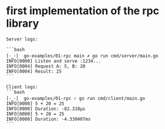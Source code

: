 # first implementation of the rpc library

    Server logs:

    ```bash
    [･‿･]  go-examples/01-rpc main ✗ go run cmd/server/main.go
    INFO[0000] Listen and serve :1234...
    INFO[0004] Request A: 5, B: 20
    INFO[0004] Result: 25
    ```

    Client logs:
    ```bash
    [･‿･]  go-examples/01-rpc ✓ go run cmd/client/main.go 
    INFO[0000] 5 + 20 = 25
    INFO[0000] Duration: -82.318µs
    INFO[0000] 5 + 20 = 25
    INFO[0000] Duration: -4.330407ms
    ```
